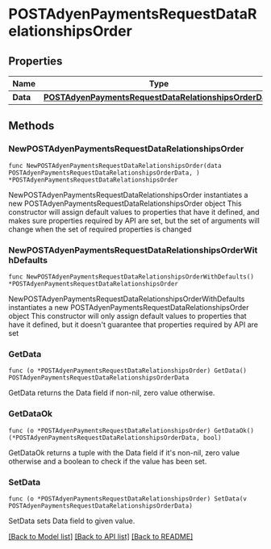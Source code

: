 # POSTAdyenPaymentsRequestDataRelationshipsOrder

## Properties

Name | Type | Description | Notes
------------ | ------------- | ------------- | -------------
**Data** | [**POSTAdyenPaymentsRequestDataRelationshipsOrderData**](POSTAdyenPaymentsRequestDataRelationshipsOrderData.md) |  | 

## Methods

### NewPOSTAdyenPaymentsRequestDataRelationshipsOrder

`func NewPOSTAdyenPaymentsRequestDataRelationshipsOrder(data POSTAdyenPaymentsRequestDataRelationshipsOrderData, ) *POSTAdyenPaymentsRequestDataRelationshipsOrder`

NewPOSTAdyenPaymentsRequestDataRelationshipsOrder instantiates a new POSTAdyenPaymentsRequestDataRelationshipsOrder object
This constructor will assign default values to properties that have it defined,
and makes sure properties required by API are set, but the set of arguments
will change when the set of required properties is changed

### NewPOSTAdyenPaymentsRequestDataRelationshipsOrderWithDefaults

`func NewPOSTAdyenPaymentsRequestDataRelationshipsOrderWithDefaults() *POSTAdyenPaymentsRequestDataRelationshipsOrder`

NewPOSTAdyenPaymentsRequestDataRelationshipsOrderWithDefaults instantiates a new POSTAdyenPaymentsRequestDataRelationshipsOrder object
This constructor will only assign default values to properties that have it defined,
but it doesn't guarantee that properties required by API are set

### GetData

`func (o *POSTAdyenPaymentsRequestDataRelationshipsOrder) GetData() POSTAdyenPaymentsRequestDataRelationshipsOrderData`

GetData returns the Data field if non-nil, zero value otherwise.

### GetDataOk

`func (o *POSTAdyenPaymentsRequestDataRelationshipsOrder) GetDataOk() (*POSTAdyenPaymentsRequestDataRelationshipsOrderData, bool)`

GetDataOk returns a tuple with the Data field if it's non-nil, zero value otherwise
and a boolean to check if the value has been set.

### SetData

`func (o *POSTAdyenPaymentsRequestDataRelationshipsOrder) SetData(v POSTAdyenPaymentsRequestDataRelationshipsOrderData)`

SetData sets Data field to given value.



[[Back to Model list]](../README.md#documentation-for-models) [[Back to API list]](../README.md#documentation-for-api-endpoints) [[Back to README]](../README.md)


